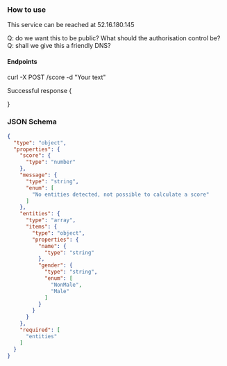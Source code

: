 ### How to use

This service can be reached at 52.16.180.145

Q: do we want this to be public? What should the authorisation control be?
Q: shall we give this a friendly DNS?


#### Endpoints
curl -X POST /score -d "Your text"

Successful response
{

}

### JSON Schema

```json
{
  "type": "object",
  "properties": {
    "score": {
      "type": "number"
    },
    "message": {
      "type": "string",
      "enum": [
        "No entities detected, not possible to calculate a score"
      ]
    },
    "entities": {
      "type": "array",
      "items": {
        "type": "object",
        "properties": {
          "name": {
            "type": "string"
          },
          "gender": {
            "type": "string",
            "enum": [
              "NonMale",
              "Male"
            ]
          }
        }
      }
    },
    "required": [
      "entities"
    ]
  }
}
```
